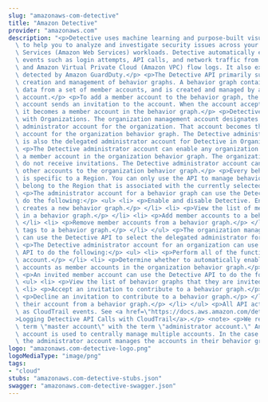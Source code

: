 ```yaml
---
slug: "amazonaws-com-detective"
title: "Amazon Detective"
provider: "amazonaws.com"
description: "<p>Detective uses machine learning and purpose-built visualizations\
  \ to help you to analyze and investigate security issues across your Amazon Web\
  \ Services (Amazon Web Services) workloads. Detective automatically extracts time-based\
  \ events such as login attempts, API calls, and network traffic from CloudTrail\
  \ and Amazon Virtual Private Cloud (Amazon VPC) flow logs. It also extracts findings\
  \ detected by Amazon GuardDuty.</p> <p>The Detective API primarily supports the\
  \ creation and management of behavior graphs. A behavior graph contains the extracted\
  \ data from a set of member accounts, and is created and managed by an administrator\
  \ account.</p> <p>To add a member account to the behavior graph, the administrator\
  \ account sends an invitation to the account. When the account accepts the invitation,\
  \ it becomes a member account in the behavior graph.</p> <p>Detective is also integrated\
  \ with Organizations. The organization management account designates the Detective\
  \ administrator account for the organization. That account becomes the administrator\
  \ account for the organization behavior graph. The Detective administrator account\
  \ is also the delegated administrator account for Detective in Organizations.</p>\
  \ <p>The Detective administrator account can enable any organization account as\
  \ a member account in the organization behavior graph. The organization accounts\
  \ do not receive invitations. The Detective administrator account can also invite\
  \ other accounts to the organization behavior graph.</p> <p>Every behavior graph\
  \ is specific to a Region. You can only use the API to manage behavior graphs that\
  \ belong to the Region that is associated with the currently selected endpoint.</p>\
  \ <p>The administrator account for a behavior graph can use the Detective API to\
  \ do the following:</p> <ul> <li> <p>Enable and disable Detective. Enabling Detective\
  \ creates a new behavior graph.</p> </li> <li> <p>View the list of member accounts\
  \ in a behavior graph.</p> </li> <li> <p>Add member accounts to a behavior graph.</p>\
  \ </li> <li> <p>Remove member accounts from a behavior graph.</p> </li> <li> <p>Apply\
  \ tags to a behavior graph.</p> </li> </ul> <p>The organization management account\
  \ can use the Detective API to select the delegated administrator for Detective.</p>\
  \ <p>The Detective administrator account for an organization can use the Detective\
  \ API to do the following:</p> <ul> <li> <p>Perform all of the functions of an administrator\
  \ account.</p> </li> <li> <p>Determine whether to automatically enable new organization\
  \ accounts as member accounts in the organization behavior graph.</p> </li> </ul>\
  \ <p>An invited member account can use the Detective API to do the following:</p>\
  \ <ul> <li> <p>View the list of behavior graphs that they are invited to.</p> </li>\
  \ <li> <p>Accept an invitation to contribute to a behavior graph.</p> </li> <li>\
  \ <p>Decline an invitation to contribute to a behavior graph.</p> </li> <li> <p>Remove\
  \ their account from a behavior graph.</p> </li> </ul> <p>All API actions are logged\
  \ as CloudTrail events. See <a href=\"https://docs.aws.amazon.com/detective/latest/adminguide/logging-using-cloudtrail.html\"\
  >Logging Detective API Calls with CloudTrail</a>.</p> <note> <p>We replaced the\
  \ term \"master account\" with the term \"administrator account.\" An administrator\
  \ account is used to centrally manage multiple accounts. In the case of Detective,\
  \ the administrator account manages the accounts in their behavior graph.</p> </note>"
logo: "amazonaws.com-detective-logo.png"
logoMediaType: "image/png"
tags:
- "cloud"
stubs: "amazonaws.com-detective-stubs.json"
swagger: "amazonaws.com-detective-swagger.json"
---
```

